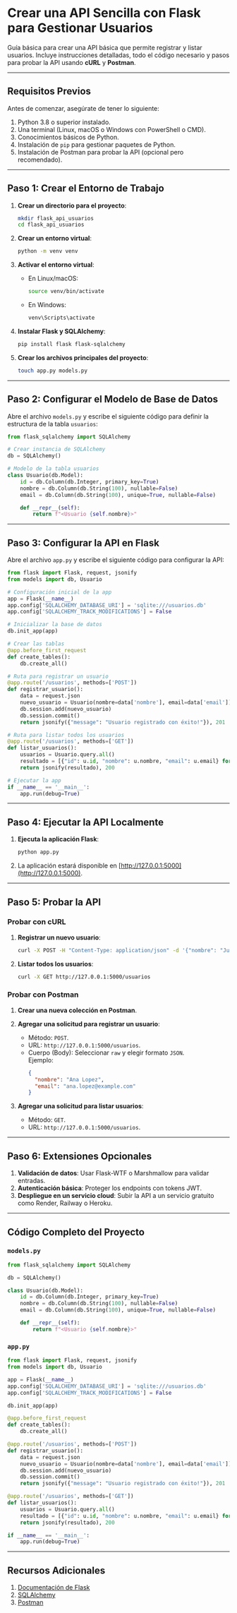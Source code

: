 
# Crear una API Sencilla con Flask para Gestionar Usuarios

Guía básica para crear una API básica que permite registrar y listar usuarios. Incluye instrucciones detalladas, todo el código necesario y pasos para probar la API usando **cURL** y **Postman**.

---

## Requisitos Previos

Antes de comenzar, asegúrate de tener lo siguiente:

1. Python 3.8 o superior instalado.
2. Una terminal (Linux, macOS o Windows con PowerShell o CMD).
3. Conocimientos básicos de Python.
4. Instalación de `pip` para gestionar paquetes de Python.
5. Instalación de Postman para probar la API (opcional pero recomendado).

---

## Paso 1: Crear el Entorno de Trabajo

1. **Crear un directorio para el proyecto**:
   ```bash
   mkdir flask_api_usuarios
   cd flask_api_usuarios
   ```

2. **Crear un entorno virtual**:
   ```bash
   python -m venv venv
   ```

3. **Activar el entorno virtual**:
   - En Linux/macOS:
     ```bash
     source venv/bin/activate
     ```
   - En Windows:
     ```bash
     venv\Scripts\activate
     ```

4. **Instalar Flask y SQLAlchemy**:
   ```bash
   pip install flask flask-sqlalchemy
   ```

5. **Crear los archivos principales del proyecto**:
   ```bash
   touch app.py models.py
   ```

---

## Paso 2: Configurar el Modelo de Base de Datos

Abre el archivo `models.py` y escribe el siguiente código para definir la estructura de la tabla `usuarios`:

```python
from flask_sqlalchemy import SQLAlchemy

# Crear instancia de SQLAlchemy
db = SQLAlchemy()

# Modelo de la tabla usuarios
class Usuario(db.Model):
    id = db.Column(db.Integer, primary_key=True)
    nombre = db.Column(db.String(100), nullable=False)
    email = db.Column(db.String(100), unique=True, nullable=False)

    def __repr__(self):
        return f"<Usuario {self.nombre}>"
```

---

## Paso 3: Configurar la API en Flask

Abre el archivo `app.py` y escribe el siguiente código para configurar la API:

```python
from flask import Flask, request, jsonify
from models import db, Usuario

# Configuración inicial de la app
app = Flask(__name__)
app.config['SQLALCHEMY_DATABASE_URI'] = 'sqlite:///usuarios.db'
app.config['SQLALCHEMY_TRACK_MODIFICATIONS'] = False

# Inicializar la base de datos
db.init_app(app)

# Crear las tablas
@app.before_first_request
def create_tables():
    db.create_all()

# Ruta para registrar un usuario
@app.route('/usuarios', methods=['POST'])
def registrar_usuario():
    data = request.json
    nuevo_usuario = Usuario(nombre=data['nombre'], email=data['email'])
    db.session.add(nuevo_usuario)
    db.session.commit()
    return jsonify({"message": "Usuario registrado con éxito!"}), 201

# Ruta para listar todos los usuarios
@app.route('/usuarios', methods=['GET'])
def listar_usuarios():
    usuarios = Usuario.query.all()
    resultado = [{"id": u.id, "nombre": u.nombre, "email": u.email} for u in usuarios]
    return jsonify(resultado), 200

# Ejecutar la app
if __name__ == '__main__':
    app.run(debug=True)
```

---

## Paso 4: Ejecutar la API Localmente

1. **Ejecuta la aplicación Flask**:
   ```bash
   python app.py
   ```

2. La aplicación estará disponible en [http://127.0.0.1:5000](http://127.0.0.1:5000).

---

## Paso 5: Probar la API

### **Probar con cURL**

1. **Registrar un nuevo usuario**:
   ```bash
   curl -X POST -H "Content-Type: application/json" -d '{"nombre": "Juan Perez", "email": "juan.perez@example.com"}' http://127.0.0.1:5000/usuarios
   ```

2. **Listar todos los usuarios**:
   ```bash
   curl -X GET http://127.0.0.1:5000/usuarios
   ```

### **Probar con Postman**

1. **Crear una nueva colección en Postman**.
2. **Agregar una solicitud para registrar un usuario**:
   - Método: `POST`.
   - URL: `http://127.0.0.1:5000/usuarios`.
   - Cuerpo (Body): Seleccionar `raw` y elegir formato `JSON`.  
     Ejemplo:
     ```json
     {
       "nombre": "Ana Lopez",
       "email": "ana.lopez@example.com"
     }
     ```

3. **Agregar una solicitud para listar usuarios**:
   - Método: `GET`.
   - URL: `http://127.0.0.1:5000/usuarios`.

---

## Paso 6: Extensiones Opcionales

1. **Validación de datos**: Usar Flask-WTF o Marshmallow para validar entradas.
2. **Autenticación básica**: Proteger los endpoints con tokens JWT.
3. **Despliegue en un servicio cloud**: Subir la API a un servicio gratuito como Render, Railway o Heroku.

---

## Código Completo del Proyecto

### `models.py`

```python
from flask_sqlalchemy import SQLAlchemy

db = SQLAlchemy()

class Usuario(db.Model):
    id = db.Column(db.Integer, primary_key=True)
    nombre = db.Column(db.String(100), nullable=False)
    email = db.Column(db.String(100), unique=True, nullable=False)

    def __repr__(self):
        return f"<Usuario {self.nombre}>"
```

### `app.py`

```python
from flask import Flask, request, jsonify
from models import db, Usuario

app = Flask(__name__)
app.config['SQLALCHEMY_DATABASE_URI'] = 'sqlite:///usuarios.db'
app.config['SQLALCHEMY_TRACK_MODIFICATIONS'] = False

db.init_app(app)

@app.before_first_request
def create_tables():
    db.create_all()

@app.route('/usuarios', methods=['POST'])
def registrar_usuario():
    data = request.json
    nuevo_usuario = Usuario(nombre=data['nombre'], email=data['email'])
    db.session.add(nuevo_usuario)
    db.session.commit()
    return jsonify({"message": "Usuario registrado con éxito!"}), 201

@app.route('/usuarios', methods=['GET'])
def listar_usuarios():
    usuarios = Usuario.query.all()
    resultado = [{"id": u.id, "nombre": u.nombre, "email": u.email} for u in usuarios]
    return jsonify(resultado), 200

if __name__ == '__main__':
    app.run(debug=True)
```

---

## Recursos Adicionales

1. [Documentación de Flask](https://flask.palletsprojects.com/)
2. [SQLAlchemy](https://docs.sqlalchemy.org/)
3. [Postman](https://www.postman.com/)

